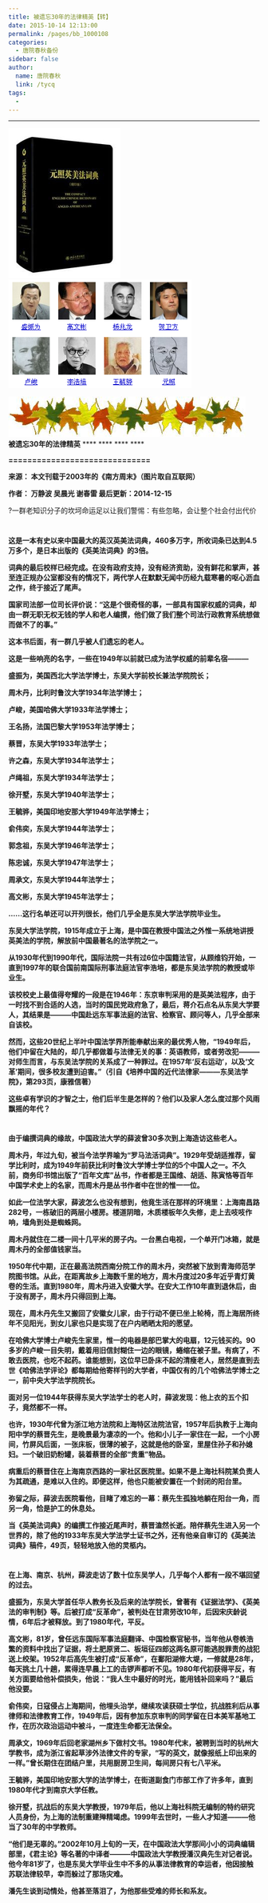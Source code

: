 ```yaml
---
title: 被遗忘30年的法律精英【转】
date: 2015-10-14 12:13:00
permalink: /pages/bb_1000108
categories: 
  - 唐院春秋备份
sidebar: false
author: 
  name: 唐院春秋
  link: /tycq
tags: 
  - 
---
```


* * *

  

![](/pic/img0.ph.126.net_uLPnaxfkkctvWkHZ6ic_vw==_2487675844187009628.jpg)
![](/pic/img1.ph.126.net_E1GYGno-ixvpavGioNTxbA==_6631448196723206317.png)

![](/pic/mmbiz.qlogo.cn_mmbiz_cgdcv5MCXUYC61LJVxzCkXEX1B8I4n7RQdwk6HbLS7uqW8tiaaIUsiaeAhw6Yibv25OvCjBewRM1E2NGiccuy3938w_0_wx_fmt=gif.jpg)  
**被遗忘30年的法律精英** **** **** **** ****

 **==============================**

 **来源： 本文刊载于2003年的《南方周末》（图片取自互联网）**

 **作者： 万静波 吴晨光 谢春雷 最后更新：2014-12-15**  

?一群老知识分子的坎坷命运足以让我们警惕：有些忽略，会让整个社会付出代价

#

**这是一本有史以来中国最大的英汉英美法词典，460多万字，所收词条已达到4.5万多个，是日本出版的《英美法词典》的3倍。**

**词典的最后校样已经完成。在没有政府支持，没有经济资助，没有鲜花和掌声，甚至连正规办公室都没有的情况下，两代学人在默默无闻中历经九载寒暑的呕心沥血之作，终于接近了尾声。**

**国家司法部一位司长评价说：“这是个很奇怪的事，一部具有国家权威的词典，却由一群无职无权无钱的学人和老人编撰，他们做了我们整个司法行政教育系统想做而做不了的事。”**

 **这本书后面，有一群几乎被人们遗忘的老人。**

 **这是一些响亮的名字，一些在1949年以前就已成为法学权威的前辈名宿———**

 **盛振为，美国西北大学法学博士，东吴大学前校长兼法学院院长；**

 **周木丹，比利时鲁汶大学1934年法学博士；**

 **卢峻，美国哈佛大学1933年法学博士；**

 **王名扬，法国巴黎大学1953年法学博士；**

 **蔡晋，东吴大学1933年法学士；**

 **许之森，东吴大学1934年法学士；**

 **卢绳祖，东吴大学1934年法学士；**

 **徐开墅，东吴大学1940年法学士；**

 **王毓骅，美国印地安那大学1949年法学博士；**

 **俞伟奕，东吴大学1944年法学士；**

 **郭念祖，东吴大学1946年法学士；**

 **陈忠诚，东吴大学1947年法学士；**

 **周承文，东吴大学1944年法学士；**

 **高文彬，东吴大学1945年法学士；**

 **……这行名单还可以开列很长，他们几乎全是东吴大学法学院毕业生。**

 **东吴大学法学院，1915年成立于上海，是中国在教授中国法之外惟一系统地讲授英美法的学院，解放前中国最著名的法学院之一。**

**从1930年代到1990年代，国际法院一共有过6位中国籍法官，从顾维钧开始，一直到1997年的联合国前南国际刑事法庭法官李浩培，都是东吴法学院的教授或毕业生。**

**该校校史上最值得夸耀的一段是在1946年：东京审判采用的是英美法程序，由于一时找不到合适的人选，当时的国民党政府急了，最后，蒋介石点名从东吴大学要人，其结果是———中国赴远东军事法庭的法官、检察官、顾问等人，几乎全部来自该校。**

**然而，这些20世纪上半叶中国法学界所能奉献出来的最优秀人物，“1949年后，他们中留在大陆的，却几乎都做着与法律无关的事：英语教师，或者劳改犯———对师生而言，与东吴法学院的关系成了一种罪过。在1957年‘反右运动’，以及‘文革’期间，很多校友遭到迫害。”（引自《培养中国的近代法律家———东吴法学院》，第293页，康雅信著）**

 **这些卓有学识的才智之士，他们后半生是怎样的？他们以及家人怎么度过那个风雨飘摇的年代？**

#

 **由于编撰词典的缘故，中国政法大学的薛波曾30多次到上海造访这些老人。**

**周木丹，年过九旬，被当今法学界喻为“罗马法活词典”。1929年受胡适推荐，留学比利时，成为1949年前获比利时鲁汶大学博士学位的5个中国人之一。不久前，商务印书馆出版了“百年文库”丛书，作者都是王国维、胡适、陈寅恪等百年中国学术史上的名家，而周木丹是丛书作者中在世的惟一一位。**

**如此一位法学大家，薛波怎么也没有想到，他竟生活在那样的环境里：上海南昌路282号，一栋破旧的两层小楼房。楼道阴暗，木质楼板年久失修，走上去吱吱作响，墙角到处是蜘蛛网。**

 **周木丹就住在二楼一间十几平米的房子内。一台黑白电视，一个单开门冰箱，就是周木丹的全部值钱家当。**

**1950年代中期，正在最高法院西南分院工作的周木丹，突然被下放到青海师范学院图书馆。从此，在距离故乡上海数千里的地方，周木丹度过20多年近乎青灯黄卷的生活。直到1980年，周木丹进入安徽大学。在安大工作10年直到退休后，由于没有房子，周木丹只得回到上海。**

 **现在，周木丹先生又搬回了安徽女儿家，由于行动不便已坐上轮椅，而上海居所终年不见阳光，到女儿家也只是实现了在户内晒晒太阳的愿望。**

**在哈佛大学博士卢峻先生家里，惟一的电器是部巴掌大的电扇，12元钱买的。90多岁的卢峻一目失明，戴着用旧信封糊住一边的眼镜，蜷缩在被子里。有病了，不敢去医院，也吃不起药。谁能想到，这位早已卧床不起的清瘦老人，居然是直到去世《哈佛法学评论》都每期给他寄样刊的大学者，中国仅有的几个哈佛法学博士之一，前中央大学法学院院长。**

 **面对另一位1944年获得东吴大学法学士的老人时，薛波发现：他上衣的五个扣子，竟然都不一样。**

**也许，1930年代曾为浙江地方法院和上海特区法院法官，1957年后执教于上海向阳中学的蔡晋先生，是晚景最为凄凉的一个。他和小儿子一家住在一起，一个小房间，竹屏风后面，一张床板，很薄的被子，这就是他的卧室，里屋住孙子和孙媳妇。一个破旧奶粉罐，装着蔡晋的全部“贵重”物品。**

 **病重后的蔡晋住在上海南京西路的一家社区医院里。如果不是上海社科院某负责人为其疏通，是难以入住的。即便这样，他也只能被安置在一个封闭的阳台里。**

 **弥留之际，薛波去医院看他，目睹了难忘的一幕：蔡先生孤独地躺在阳台一角，而另一角，恰是护工的休息处。**

**当《英美法词典》的编撰工作接近尾声时，蔡晋溘然长逝。陪伴蔡先生进入另一个世界的，除了他的1933年东吴大学法学士证书之外，还有他亲自审订的《英美法词典》稿件，49页，轻轻地放入他的灵柩内。**

#

 **在上海、南京、杭州，薛波走访了数十位东吴学人，几乎每个人都有一段不堪回望的过去。**

**盛振为，东吴大学首任华人教务长及后来的法学院长，曾著有《证据法学》、《英美法的审判制》等。后被打成“反革命”，被判处在甘肃劳改10年，后因宋庆龄说情，6年后才被释放。到了1980年代，平反。**

**高文彬，81岁，曾任远东国际军事法庭翻译、中国检察官秘书，当年他从卷帙浩繁的资料中找出了证据，将土肥原贤二、板垣征四郎这两名原可能逃脱罪责的战犯送上绞架。1952年后高先生被打成“反革命”，在鄱阳湖修大堤，一修就是28年，每天挑土几十趟，累得连早晨上工的击锣声都听不见。1980年代初获得平反，有关方面要给他补偿损失，他说：“我人生中最好的时光，能用钱补回来吗？”最后他没要。**

**俞伟奕，日寇侵占上海期间，他埋头治学，继续攻读获硕士学位，抗战胜利后从事律师和法律教育工作，1949年后，因有参加东京审判的同学留在日本美军基地工作，在历次政治运动中被斗，一度连生命都无法保全。**

**周承文，1969年后回老家湖州乡下做村文书。1980年代末，被聘到当时的杭州大学教书，成为浙江省起草涉外法律文件的专家，“写的英文，就像报纸上印出来的一样。”曾长期住在团结户里，共用厨房卫生间，每间房只有七八平米。**

 **王毓骅，美国印地安那大学的法学博士，在街道副食门市部工作了许多年，直到1980年代才到南京大学任教。**

**徐开墅，抗战后的东吴大学教授，1979年后，他以上海社科院无编制的特约研究人员身份，为上海的法制重建殚精竭虑。1999年去世时，一些人才知道———他当了30年的中学教师。**

**“他们是无辜的。”2002年10月上旬的一天，在中国政法大学那间小小的词典编辑部里，《君主论》等名著的中译者———中国政法大学教授潘汉典先生对记者说。他今年81岁了，也是东吴大学毕业生中不多的从事法律教育的幸运者，他因接触苏联法律较早，幸而躲过了那场灾难。**

 **潘先生谈到动情处，他甚至落泪了，为他那些受难的师长和系友。**